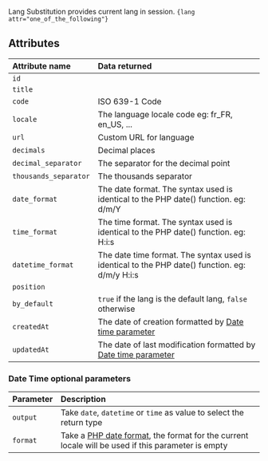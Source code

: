 Lang Substitution provides current lang in session. 
`{lang attr="one_of_the_following"}`

## Attributes

| Attribute name          | Data returned                                                                                          |
|:------------------------|:-------------------------------------------------------------------------------------------------------|
| `id`                    | 	                                                                                                      |
| `title`                 |                                                                                                        |
| `code`                  | 	      ISO 639-1 Code                                                                                  |
| ` locale `              | 	 	The language locale code eg: fr_FR, en_US, ...  	 	                                                 |
| ` url `                 | 	  Custom URL for language 	 	                                                                         |
| ` decimals `            | 	 	 	Decimal places  	                                                                                 |
| ` decimal_separator `   | 	The separator for the decimal point  	 	                                                              |
| ` thousands_separator ` | 	  	The thousands separator 	 	                                                                        |
| ` date_format `         | 	 	The date format. The syntax used is identical to the PHP date() function. eg: d/m/Y  	 	            |
| ` time_format `         | 	 	 	The time format. The syntax used is identical to the PHP date() function. eg: H:i:s  	            |
| ` datetime_format `     | 	  The date time format. The syntax used is identical to the PHP date() function. eg: d/m/y H:i:s 	 	  |
| ` position `            | 	 	 	                                                                                                  |
| ` by_default `          | 	 	 	`true` if the lang is the default lang, `false` otherwise                                 |
| ` createdAt `           | 	 	 	The date of creation formatted by  [Date time parameter](#date-time-optional-parameters)          |
| ` updatedAt `           | 	 	 	The date of last modification formatted by  [Date time parameter](#date-time-optional-parameters) |

### Date Time optional parameters
| Parameter | Description                                                                                                                                             |
|:----------|:--------------------------------------------------------------------------------------------------------------------------------------------------------|
| `output`  | Take `date`, `datetime` or `time` as value to select the return type                                                                                    |
| `format`  | Take a [PHP date format](https://www.php.net/manual/fr/datetime.format.php),  the format for the current locale will be used if this parameter is empty |